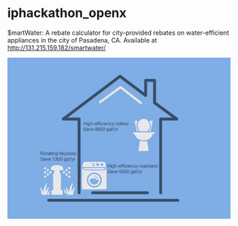 # iphackathon_openx

$martWater: A rebate calculator for city-provided rebates on water-efficient appliances in the city of Pasadena, CA.
Available at http://131.215.159.182/smartwater/

![$martwater](iphack/public/house.png)
